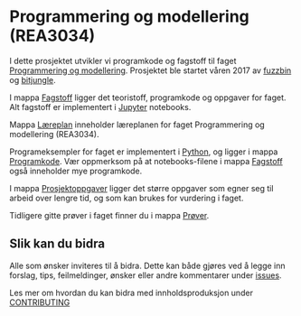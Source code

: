 # Programmering og modellering (REA3034)

I dette prosjektet utvikler vi programkode og fagstoff til faget [Programmering og modellering](https://github.com/fagstoff/ProgMod/tree/master/Læreplan). Prosjektet ble startet våren 2017 av [fuzzbin](https://github.com/fuzzbin) og [bitjungle](https://github.com/bitjungle).

I mappa [Fagstoff](https://github.com/fagstoff/ProgMod/tree/master/Fagstoff) ligger det teoristoff, programkode og oppgaver for faget. Alt fagstoff er implementert i [Jupyter](https://jupyter.org/) notebooks.

Mappa [Læreplan](https://github.com/fagstoff/ProgMod/tree/master/L%C3%A6replan) inneholder læreplanen for faget Programmering og modellering (REA3034).

Programeksempler for faget er implementert i [Python](https://www.python.org/), og ligger i mappa [Programkode](https://github.com/fagstoff/ProgMod/tree/master/Programkode). Vær oppmerksom på at notebooks-filene i mappa [Fagstoff](https://github.com/fagstoff/ProgMod/tree/master/Fagstoff) også inneholder mye programkode.

I mappa [Prosjektoppgaver](https://github.com/fagstoff/ProgMod/tree/master/Prosjektoppgaver) ligger det større oppgaver som egner seg til arbeid over lengre tid, og som kan brukes for vurdering i faget.

Tidligere gitte prøver i faget finner du i mappa [Prøver](https://github.com/fagstoff/ProgMod/tree/master/Prøver).

## Slik kan du bidra

Alle som ønsker inviteres til å bidra. Dette kan både gjøres ved å legge inn forslag, tips, feilmeldinger, ønsker eller andre kommentarer under [issues](https://github.com/fagstoff/ProgMod/issues).

Les mer om hvordan du kan bidra med innholdsproduksjon under [CONTRIBUTING](https://github.com/fagstoff/ProgMod/blob/master/CONTRIBUTING.md)
